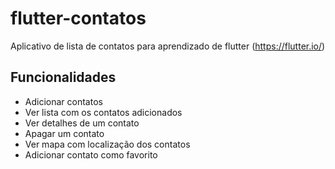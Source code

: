 # flutter-contatos
Aplicativo de lista de contatos para aprendizado de flutter (https://flutter.io/)

## Funcionalidades
* Adicionar contatos
* Ver lista com os contatos adicionados
* Ver detalhes de um contato
* Apagar um contato
* Ver mapa com localização dos contatos
* Adicionar contato como favorito
